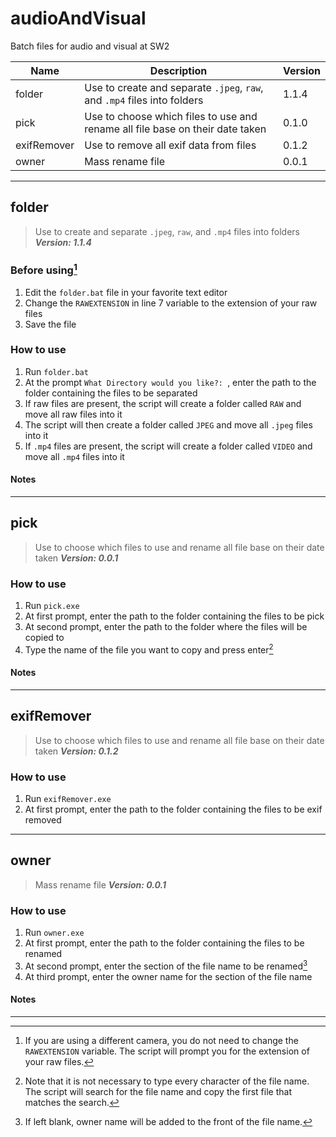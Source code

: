 # audioAndVisual

Batch files for audio and visual at SW2

| Name        | Description                                                                   | Version |
| ----------- | ----------------------------------------------------------------------------- | ------- |
| folder      | Use to create and separate `.jpeg`, `raw`, and `.mp4` files into folders      | 1.1.4   |
| pick        | Use to choose which files to use and rename all file base on their date taken | 0.1.0   |
| exifRemover | Use to remove all exif data from files                                        | 0.1.2   |
| owner       | Mass rename file                                                              | 0.0.1   |

---

## folder

> Use to create and separate `.jpeg`, `raw`, and `.mp4` files into folders **_Version: 1.1.4_**

### Before using[^1]

1. Edit the `folder.bat` file in your favorite text editor
2. Change the `RAWEXTENSION` in line 7 variable to the extension of your raw files
3. Save the file

### How to use

1. Run `folder.bat`
2. At the prompt `What Directory would you like?: `, enter the path to the folder containing the files to be separated
3. If raw files are present, the script will create a folder called `RAW` and move all raw files into it
4. The script will then create a folder called `JPEG` and move all `.jpeg` files into it
5. If `.mp4` files are present, the script will create a folder called `VIDEO` and move all `.mp4` files into it

#### Notes

[^1]: If you are using a different camera, you do not need to change the `RAWEXTENSION` variable. The script will prompt you for the extension of your raw files.

---

## pick

> Use to choose which files to use and rename all file base on their date taken **_Version: 0.0.1_**

### How to use

1. Run `pick.exe`
2. At first prompt, enter the path to the folder containing the files to be pick
3. At second prompt, enter the path to the folder where the files will be copied to
4. Type the name of the file you want to copy and press enter[^2]

#### Notes

[^2]: Note that it is not necessary to type every character of the file name. The script will search for the file name and copy the first file that matches the search.

---

## exifRemover

> Use to choose which files to use and rename all file base on their date taken **_Version: 0.1.2_**

### How to use

1. Run `exifRemover.exe`
2. At first prompt, enter the path to the folder containing the files to be exif removed

---

## owner

> Mass rename file **_Version: 0.0.1_**

### How to use

1. Run `owner.exe`
2. At first prompt, enter the path to the folder containing the files to be renamed
3. At second prompt, enter the section of the file name to be renamed[^3]
4. At third prompt, enter the owner name for the section of the file name

#### Notes

[^3]: If left blank, owner name will be added to the front of the file name.

---
